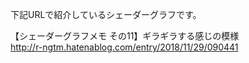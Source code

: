 下記URLで紹介しているシェーダーグラフです。<br>

【シェーダーグラフメモ その11】ギラギラする感じの模様
<br>
http://r-ngtm.hatenablog.com/entry/2018/11/29/090441